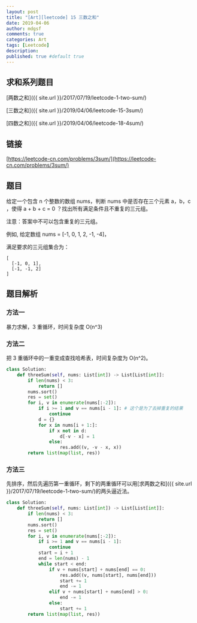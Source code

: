 ```yaml
---
layout: post
title: "[Art][leetcode] 15 三数之和"
date: 2019-04-06
author: mdgsf
comments: true
categories: Art
tags: [Leetcode]
description:
published: true #default true
---
```


## 求和系列题目

[两数之和]({{ site.url }}/2017/07/19/leetcode-1-two-sum/)

[三数之和]({{ site.url }}/2019/04/06/leetcode-15-3sum/)

[四数之和]({{ site.url }}/2019/04/06/leetcode-18-4sum/)

## 链接

[https://leetcode-cn.com/problems/3sum/](https://leetcode-cn.com/problems/3sum/)

## 题目

给定一个包含 n 个整数的数组 nums，判断 nums 中是否存在三个元素 a，b，c ，使得 a + b + c = 0 ？找出所有满足条件且不重复的三元组。

注意：答案中不可以包含重复的三元组。

例如, 给定数组 nums = [-1, 0, 1, 2, -1, -4]，

满足要求的三元组集合为：

```
[
  [-1, 0, 1],
  [-1, -1, 2]
]
```

## 题目解析

### 方法一

暴力求解，3 重循环，时间复杂度 O(n^3)

### 方法二

把 3 重循环中的一重变成查找哈希表，时间复杂度为 O(n^2)。

```python
class Solution:
    def threeSum(self, nums: List[int]) -> List[List[int]]:
        if len(nums) < 3:
            return []
        nums.sort()
        res = set()
        for i, v in enumerate(nums[:-2]):
            if i >= 1 and v == nums[i - 1]: # 这个是为了去掉重复的结果
                continue
            d = {}
            for x in nums[i + 1:]:
                if x not in d:
                    d[-v - x] = 1
                else:
                    res.add((v, -v - x, x))
        return list(map(list, res))
```

### 方法三

先排序，然后先遍历第一重循环，剩下的两重循环可以用[求两数之和]({{ site.url }}/2017/07/19/leetcode-1-two-sum/)的两头逼近法。

```python
class Solution:
    def threeSum(self, nums: List[int]) -> List[List[int]]:
        if len(nums) < 3:
            return []
        nums.sort()
        res = set()
        for i, v in enumerate(nums[:-2]):
            if i >= 1 and v == nums[i - 1]:
                continue
            start = i + 1
            end = len(nums) - 1
            while start < end:
                if v + nums[start] + nums[end] == 0:
                    res.add((v, nums[start], nums[end]))
                    start += 1
                    end -= 1
                elif v + nums[start] + nums[end] > 0:
                    end -= 1
                else:
                    start += 1
        return list(map(list, res))
```
